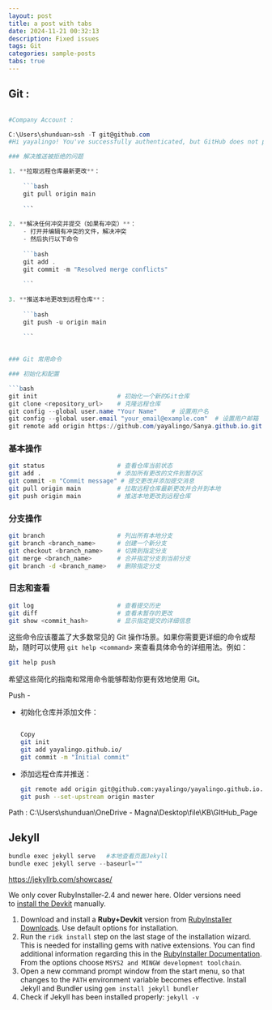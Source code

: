 ```yaml
---
layout: post
title: a post with tabs
date: 2024-11-21 00:32:13
description: Fixed issues
tags: Git
categories: sample-posts
tabs: true
---
```



## Git :

```powershell

#Company Account : 

C:\Users\shunduan>ssh -T git@github.com
#Hi yayalingo! You've successfully authenticated, but GitHub does not provide shell access.

### 解决推送被拒绝的问题

1. **拉取远程仓库最新更改**：
    
    ```bash
    git pull origin main
    
    ```
    
2. **解决任何冲突并提交（如果有冲突）**：
    - 打开并编辑有冲突的文件，解决冲突
    - 然后执行以下命令
    
    ```bash
    git add .
    git commit -m "Resolved merge conflicts"
    
    ```
    
3. **推送本地更改到远程仓库**：
    
    ```bash
    git push -u origin main
    
    ```
    

### Git 常用命令

### 初始化和配置

```bash
git init                      # 初始化一个新的Git仓库
git clone <repository_url>    # 克隆远程仓库
git config --global user.name "Your Name"    # 设置用户名
git config --global user.email "your_email@example.com"  # 设置用户邮箱
git remote add origin https://github.com/yayalingo/Sanya.github.io.git #添加远程link
```

### 基本操作

```bash
git status                    # 查看仓库当前状态
git add .                     # 添加所有更改的文件到暂存区
git commit -m "Commit message" # 提交更改并添加提交消息
git pull origin main          # 拉取远程仓库最新更改并合并到本地
git push origin main          # 推送本地更改到远程仓库

```

### 分支操作

```bash
git branch                    # 列出所有本地分支
git branch <branch_name>      # 创建一个新分支
git checkout <branch_name>    # 切换到指定分支
git merge <branch_name>       # 合并指定分支到当前分支
git branch -d <branch_name>   # 删除指定分支

```

### 日志和查看

```bash
git log                       # 查看提交历史
git diff                      # 查看未暂存的更改
git show <commit_hash>        # 显示指定提交的详细信息

```

这些命令应该覆盖了大多数常见的 Git 操作场景。如果你需要更详细的命令或帮助，随时可以使用 `git help <command>` 来查看具体命令的详细用法。例如：

```bash
git help push

```

希望这些简化的指南和常用命令能够帮助你更有效地使用 Git。

Push -

- 初始化仓库并添加文件：
    
    ```bash
    
    Copy
    git init
    git add yayalingo.github.io/
    git commit -m "Initial commit"
    
    ```
    
- 添加远程仓库并推送：
    
    ```bash
    git remote add origin git@github.com:yayalingo/yayalingo.github.io.git
    git push --set-upstream origin master
    
    ```
    

Path : C:\Users\shunduan\OneDrive - Magna\Desktop\file\KB\GItHub_Page

## Jekyll

```powershell
bundle exec jekyll serve   #本地查看页面Jekyll
bundle exec jekyll serve --baseurl=""
```

https://jekyllrb.com/showcase/

We only cover RubyInstaller-2.4 and newer here. Older versions need to [install the Devkit](https://github.com/oneclick/rubyinstaller/wiki/Development-Kit) manually.

1. Download and install a **Ruby+Devkit** version from [RubyInstaller Downloads](https://rubyinstaller.org/downloads/). Use default options for installation.
2. Run the `ridk install` step on the last stage of the installation wizard. This is needed for installing gems with native extensions. You can find additional information regarding this in the [RubyInstaller Documentation](https://github.com/oneclick/rubyinstaller2#using-the-installer-on-a-target-system). From the options choose `MSYS2 and MINGW development toolchain`.
3. Open a new command prompt window from the start menu, so that changes to the `PATH` environment variable becomes effective. Install Jekyll and Bundler using `gem install jekyll bundler`
4. Check if Jekyll has been installed properly: `jekyll -v`